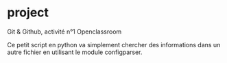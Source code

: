 # project

Git & Github, activité n°1 Openclassroom

Ce petit script en python va simplement chercher des informations dans un autre fichier en utilisant le module configparser.

